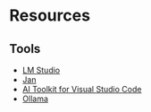 # Resources
## Tools
- [LM Studio](https://lmstudio.ai/)
- [Jan](https://jan.ai/)
- [AI Toolkit for Visual Studio Code](https://code.visualstudio.com/docs/intelligentapps/overview)
- [Ollama](https://ollama.com/)
